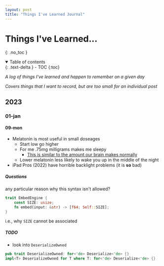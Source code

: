 ```yaml
---
layout: post
title: "Things I've Learned Journal"
---
```


# Things I've Learned...
{: .no_toc }

<details open markdown="block">
  <summary>
    Table of contents
  </summary>
  {: .text-delta }
- TOC
{:toc}
</details>

_A log of things I've learned and happen to remember on a given day_

_Covers things that I want to record, but are too small for an individual post_

## 2023

### 01-jan

#### 09-mon

- Melatonin is most useful in small doseages 
  - Start low go higher
  - For me .75mg milligrams makes me sleepy
    - [This is similar to the amount our brain makes normally](https://symphonynaturalhealth.com/blogs/blog/melatonin-used-for-more-than-sleep-related-issues-and-why-less-is-more-when-it-comes-to-dose)
  - Lower melatonin less likely to wake you up in the middle of the night
- iPad Pros (2022) have horrible backlight problems (it is **so** bad)

##### Questions 

any particular reason why this syntax isn't allowed?
```rust
trait EmbedEngine {
    const SIZE: usize;
    fn embed(input: &str) -> [f64; Self::SIZE];
}
```
i.e., why `SIZE` cannot be associated

##### TODO
- look into `DeserializeOwned`

```rust
pub trait DeserializeOwned: for<'de> Deserialize<'de> {}
impl<T> DeserializeOwned for T where T: for<'de> Deserialize<'de> {}
```
